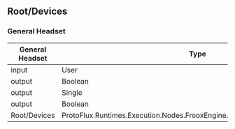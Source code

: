 <!-----------------------------------------------------------------------+
 ! This file has been generated using a script. Do not edit it manually. !
 ! Edit the individual node pages instead.                               !
 +----------------------------------------------------------------------->

## Root/Devices

### General Headset

<!-- ProtofluxNode:start -->
| General Headset | Type | Label |
| --- | ---- | ----- |
| input | User | User |
| output | Boolean | IsActive |
| output | Single | BatteryLevel |
| output | Boolean | IsBatteryCharging |
| Root/Devices | ProtoFlux.Runtimes.Execution.Nodes.FrooxEngine.Input.Headsets.GeneralHeadset |  |
<!-- ProtofluxNode:end -->


